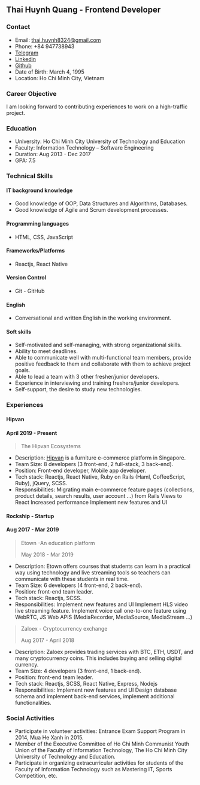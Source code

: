 ## Thai Huynh Quang - Frontend Developer

### Contact

- Email: thai.huynh8324@gmail.com
- Phone: +84 947738943
- [Telegram](https://t.me/thaihuynhquang)
- [Linkedin](https://www.linkedin.com/in/thaihuynhquang)
- [Github](https://github.com/thaihuynhquang)
- Date of Birth: March 4, 1995
- Location: Ho Chi Minh City, Vietnam

### Career Objective

I am looking forward to contributing experiences to work on a high-traffic project.

### Education

- University: Ho Chi Minh City University of Technology and Education
- Faculty: Information Technology – Software Engineering
- Duration: Aug 2013 - Dec 2017
- GPA: 7.5

### Technical Skills

#### IT background knowledge

- Good knowledge of OOP, Data Structures and Algorithms, Databases.
- Good knowledge of Agile and Scrum development processes.

#### Programming languages

- HTML, CSS, JavaScript

#### Frameworks/Platforms

- Reactjs, React Native

#### Version Control

- Git - GitHub

#### English

- Conversational and written English in the working environment.

#### Soft skills

- Self-motivated and self-managing, with strong organizational skills.
- Ability to meet deadlines.
- Able to communicate well with multi-functional team members, provide positive feedback to them and collaborate with them to achieve project goals.
- Able to lead a team with 3 other fresher/junior developers.
- Experience in interviewing and training freshers/junior developers.
- Self-support, the desire to study new technologies.

### Experiences

#### Hipvan

#### April 2019 - Present

> The Hipvan Ecosystems

- Description: [Hipvan](http://www.hipvan.com/) is a furniture e-commerce platform in Singapore.
- Team Size: 8 developers (3 front-end, 2 full-stack, 3 back-end).
- Position: Front-end developer, Mobile app developer.
- Tech stack: Reactjs, React Native, Ruby on Rails (Haml, CoffeeScript, Ruby), jQuery, SCSS.
- Responsibilities:
Migrating main e-commerce feature pages (collections, product details, search results, user account ...) from Rails Views to React
Increased performance
Implement new features and UI

#### Rockship - Startup

#### Aug 2017 - Mar 2019

> Etown -An education platform
>
> May 2018 - Mar 2019

- Description: Etown offers courses that students can learn in a practical way using technology and live streaming tools so teachers can communicate with these students in real time.
- Team Size: 6 developers (4 front-end, 2 back-end).
- Position: front-end team leader.
- Tech stack: Reactjs, SCSS.
- Responsibilities:
Implement new features and UI
Implement HLS video live streaming feature.
Implement voice call one-to-one feature using WebRTC, JS Web APIS (MediaRecorder, MediaSource, MediaStream ...)

> Zaloex - Cryptocurrency exchange
>
> Aug 2017 - April 2018

- Description: Zaloex provides trading services with BTC, ETH, USDT, and many cryptocurrency coins. This includes buying and selling digital currency.
- Team Size: 4 developers (3 front-end, 1 back-end).
- Position: front-end team leader.
- Tech stack: Reactjs, SCSS, React Native, Express, Nodejs
- Responsibilities:
Implement new features and UI
Design database schema and implement back-end services, implement additional functionalities.

### Social Activities

- Participate in volunteer activities: Entrance Exam Support Program in 2014, Mua He Xanh in 2015.
- Member of the Executive Committee of Ho Chi Minh Communist Youth Union of the Faculty of Information Technology, The Ho Chi Minh City University of Technology and Education.
- Participate in organizing extracurricular activities for students of the Faculty of Information Technology such as Mastering IT, Sports Competition, etc.
